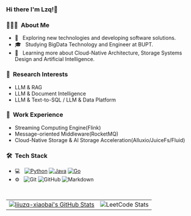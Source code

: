 ### Hi there I'm Lzq!👋 

<h3> 👨🏻‍💻 &nbsp;About Me </h3>

- 🤔 &nbsp; Exploring new technologies and developing software solutions.
- 🎓 &nbsp; Studying BigData Technology and Engineer at BUPT.
- 🌱 &nbsp; Learning more about Cloud-Native Architecture, Storage Systems Design and Artificial Intelligence.

<h3> 📄 &nbsp;Research Interests </h3>

- LLM & RAG
- LLM & Document Intelligence
- LLM & Text-to-SQL / LLM & Data Platform

<h3> 💼 &nbsp;Work Experience </h3>

- Streaming Computing Engine(Flink) 
- Message-oriented Middleware(RocketMQ)
- Cloud-Native Storage & AI Storage Acceleration(Alluxio/JuiceFs/Fluid)

<h3> 🛠 &nbsp;Tech Stack</h3>

- 💻 &nbsp;
  [![Python](https://img.shields.io/badge/-Python-3776AB?style=flat-square&logo=python&logoColor=ffffff)](https://www.python.org/)
  [![Java](https://img.shields.io/badge/-Java-007396?style=flat-square&logo=java&logoColor=ffffff)](https://www.java.com/zh-CN/)
  [![Go](https://img.shields.io/badge/-Go-00ADD8?style=flat-square&logo=go&logoColor=ffffff)](https://golang.org/)
- ⚙️ &nbsp;
  ![Git](https://img.shields.io/badge/-Git-333333?style=flat&logo=git)
  ![GitHub](https://img.shields.io/badge/-GitHub-333333?style=flat&logo=github)
  ![Markdown](https://img.shields.io/badge/-Markdown-333333?style=flat&logo=markdown)
<br/>

<table><tr> <td> <a href="https://github.com/liiuzq-xiaobai"> <img src="https://github-readme-stats.vercel.app/api?username=liiuzq-xiaobai&show_icons=true" alt="liiuzq-xiaobai's GitHub Stats" /> </a> </td> <td> <div>  <img src="https://stats.justsong.cn/api/leetcode?username=bai-gei-zhan-shen&cn=true&theme=bright" alt="LeetCode Stats"> </div> </td> </tr></table>

